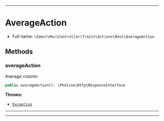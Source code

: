 ***

# AverageAction





* Full name: `\Zemit\Mvc\Controller\Traits\Actions\Rest\AverageAction`




## Methods


### averageAction

Average column

```php
public averageAction(): \Phalcon\Http\ResponseInterface
```











**Throws:**

- [`Exception`](../../../../../../Exception.md)



***

***

